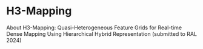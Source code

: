 # H3-Mapping
About  H3-Mapping: Quasi-Heterogeneous Feature Grids for Real-time Dense Mapping Using Hierarchical Hybrid Representation (submitted to RAL 2024)
